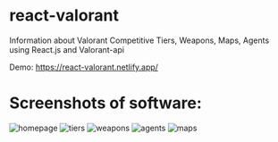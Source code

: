 # react-valorant
Information about Valorant Competitive Tiers, Weapons, Maps, Agents using React.js and Valorant-api

Demo: https://react-valorant.netlify.app/
# Screenshots of software:
![homepage](https://user-images.githubusercontent.com/35111713/156421419-71d38e8c-7df6-48f3-919c-284fb12ab6f1.jpg)
![tiers](https://user-images.githubusercontent.com/35111713/156421649-5275ac49-476f-4da5-8544-20b172824cec.jpg)
![weapons](https://user-images.githubusercontent.com/35111713/156421657-ee552cb3-5d87-4779-b850-ba33547a911a.jpg)
![agents](https://user-images.githubusercontent.com/35111713/156421586-d0d71082-b013-432f-8bff-c81c3d36364f.jpg)
![maps](https://user-images.githubusercontent.com/35111713/156421600-5b0d1860-fd84-4e5a-9dee-0a2fdccb887b.jpg)
